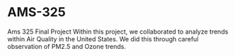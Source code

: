 # AMS-325
Ams 325 Final Project
Within this project, we collaborated to analyze trends within Air Quality in the United States. We did this through careful observation of PM2.5 and Ozone trends.
